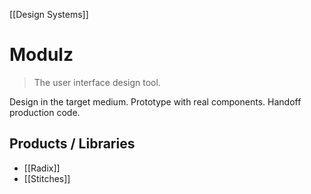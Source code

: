 [[Design Systems]]

# Modulz

> The user interface design tool.

Design in the target medium. Prototype with real components. Handoff production code.

## Products / Libraries

- [[Radix]]
- [[Stitches]]
